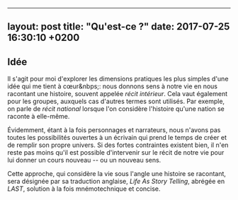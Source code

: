 ---
layout: post
title:  "Qu'est-ce ?"
date:   2017-07-25 16:30:10 +0200
--

## Idée

Il s'agit pour moi d'explorer les dimensions pratiques les plus simples d'une idée qui me tient à cœur&nbps;: nous donnons sens à notre vie en nous racontant une histoire, souvent appelée _récit intérieur_. Cela vaut également pour les groupes, auxquels cas d'autres termes sont  utilisés. Par exemple, on parle de _récit national_ lorsque l'on considère l'histoire qu'une nation se raconte à elle-même.

Évidemment, étant à la fois personnages et narrateurs, nous n'avons pas toutes les possibilités ouvertes à un écrivain qui prend le temps de créer et de remplir son propre univers. Si des fortes contraintes existent bien, il n'en reste pas moins qu'il est possible d'intervenir sur le récit de notre vie pour lui donner un cours nouveau -- ou un nouveau sens.

Cette approche, qui considère la vie sous l'angle une histoire se racontant, sera désignée par sa traduction anglaise, _Life As Story Telling_, abrégée en _LAST_, solution à la fois mnémotechnique et concise.


